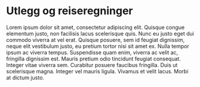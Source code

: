# Utlegg og reiseregninger

Lorem ipsum dolor sit amet, consectetur adipiscing elit. Quisque congue elementum
justo, non facilisis lacus scelerisque quis. Nunc eu justo eget dui commodo viverra
at vel erat. Quisque posuere, sem id feugiat dignissim, neque elit vestibulum justo,
eu pretium tortor nisi sit amet ex. Nulla tempor ipsum ac viverra tempus. Suspendisse
quam enim, viverra ac velit ac, fringilla dignissim est. Mauris pretium odio tincidunt
feugiat consequat. Integer vitae viverra sem. Curabitur posuere faucibus fringilla.
Duis ut scelerisque magna. Integer vel mauris ligula. Vivamus et velit lacus. Morbi
at dictum justo.
